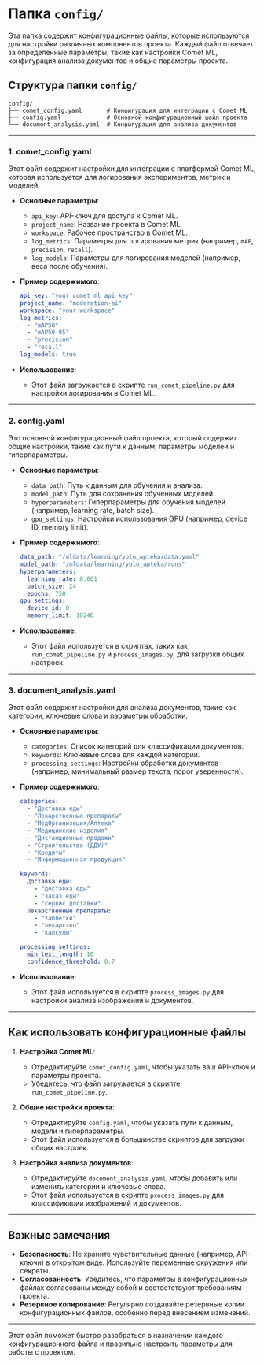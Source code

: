 # Папка `config/`

Эта папка содержит конфигурационные файлы, которые используются для настройки различных компонентов проекта. Каждый файл отвечает за определённые параметры, такие как настройки Comet ML, конфигурация анализа документов и общие параметры проекта.

## Структура папки `config/`

```
config/
├── comet_config.yaml       # Конфигурация для интеграции с Comet ML
├── config.yaml             # Основной конфигурационный файл проекта
└── document_analysis.yaml  # Конфигурация для анализа документов
```

---

### 1. **comet_config.yaml**
Этот файл содержит настройки для интеграции с платформой Comet ML, которая используется для логирования экспериментов, метрик и моделей.

- **Основные параметры**:
  - `api_key`: API-ключ для доступа к Comet ML.
  - `project_name`: Название проекта в Comet ML.
  - `workspace`: Рабочее пространство в Comet ML.
  - `log_metrics`: Параметры для логирования метрик (например, `mAP`, `precision`, `recall`).
  - `log_models`: Параметры для логирования моделей (например, веса после обучения).

- **Пример содержимого**:
  ```yaml
  api_key: "your_comet_ml_api_key"
  project_name: "moderation-ai"
  workspace: "your_workspace"
  log_metrics:
    - "mAP50"
    - "mAP50-95"
    - "precision"
    - "recall"
  log_models: true
  ```

- **Использование**:
  - Этот файл загружается в скрипте `run_comet_pipeline.py` для настройки логирования в Comet ML.

---

### 2. **config.yaml**
Это основной конфигурационный файл проекта, который содержит общие настройки, такие как пути к данным, параметры моделей и гиперпараметры.

- **Основные параметры**:
  - `data_path`: Путь к данным для обучения и анализа.
  - `model_path`: Путь для сохранения обученных моделей.
  - `hyperparameters`: Гиперпараметры для обучения моделей (например, learning rate, batch size).
  - `gpu_settings`: Настройки использования GPU (например, device ID, memory limit).

- **Пример содержимого**:
  ```yaml
  data_path: "/mldata/learning/yolo_apteka/data.yaml"
  model_path: "/mldata/learning/yolo_apteka/runs"
  hyperparameters:
    learning_rate: 0.001
    batch_size: 24
    epochs: 750
  gpu_settings:
    device_id: 0
    memory_limit: 10240
  ```

- **Использование**:
  - Этот файл используется в скриптах, таких как `run_comet_pipeline.py` и `process_images.py`, для загрузки общих настроек.

---

### 3. **document_analysis.yaml**
Этот файл содержит настройки для анализа документов, такие как категории, ключевые слова и параметры обработки.

- **Основные параметры**:
  - `categories`: Список категорий для классификации документов.
  - `keywords`: Ключевые слова для каждой категории.
  - `processing_settings`: Настройки обработки документов (например, минимальный размер текста, порог уверенности).

- **Пример содержимого**:
  ```yaml
  categories:
    - "Доставка еды"
    - "Лекарственные препараты"
    - "МедОрганизация/Аптека"
    - "Медицинские изделия"
    - "Дистанционные продажи"
    - "Строительство (ДДУ)"
    - "Кредиты"
    - "Информационная продукция"

  keywords:
    Доставка еды:
      - "доставка еды"
      - "заказ еды"
      - "сервис доставки"
    Лекарственные препараты:
      - "таблетки"
      - "лекарство"
      - "капсулы"

  processing_settings:
    min_text_length: 10
    confidence_threshold: 0.7
  ```

- **Использование**:
  - Этот файл используется в скрипте `process_images.py` для настройки анализа изображений и документов.

---

## Как использовать конфигурационные файлы

1. **Настройка Comet ML**:
   - Отредактируйте `comet_config.yaml`, чтобы указать ваш API-ключ и параметры проекта.
   - Убедитесь, что файл загружается в скрипте `run_comet_pipeline.py`.

2. **Общие настройки проекта**:
   - Отредактируйте `config.yaml`, чтобы указать пути к данным, модели и гиперпараметры.
   - Этот файл используется в большинстве скриптов для загрузки общих настроек.

3. **Настройка анализа документов**:
   - Отредактируйте `document_analysis.yaml`, чтобы добавить или изменить категории и ключевые слова.
   - Этот файл используется в скрипте `process_images.py` для классификации изображений и документов.

---

## Важные замечания

- **Безопасность**: Не храните чувствительные данные (например, API-ключи) в открытом виде. Используйте переменные окружения или секреты.
- **Согласованность**: Убедитесь, что параметры в конфигурационных файлах согласованы между собой и соответствуют требованиям проекта.
- **Резервное копирование**: Регулярно создавайте резервные копии конфигурационных файлов, особенно перед внесением изменений.

---

Этот файл поможет быстро разобраться в назначении каждого конфигурационного файла и правильно настроить параметры для работы с проектом.
